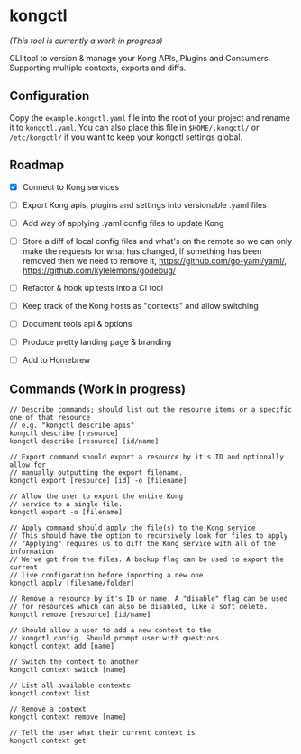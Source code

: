 # kongctl

*(This tool is currently a work in progress)*

CLI tool to version & manage your Kong APIs, Plugins and Consumers. Supporting multiple contexts, exports and diffs.

## Configuration

Copy the `example.kongctl.yaml` file into the root of your project and rename it to `kongctl.yaml`. You can also place this file in `$HOME/.kongctl/` or `/etc/kongctl/` if you want to keep your kongctl settings global.

## Roadmap
 - [x] Connect to Kong services
 - [ ] Export Kong apis, plugins and settings into versionable .yaml files
 - [ ] Add way of applying .yaml config files to update Kong
 - [ ] Store a diff of local config files and what's on the remote so we can only make the requests for what has changed, if something has been removed then we need to remove it, https://github.com/go-yaml/yaml/, https://github.com/kylelemons/godebug/
 - [ ] Refactor & hook up tests into a CI tool
 - [ ] Keep track of the Kong hosts as "contexts" and allow switching
 - [ ] Document tools api & options
 - [ ] Produce pretty landing page & branding
 - [ ] Add to Homebrew


## Commands (Work in progress)

```
// Describe commands; should list out the resource items or a specific one of that resource
// e.g. "kongctl describe apis"
kongctl describe [resource]
kongctl describe [resource] [id/name]

// Export command should export a resource by it's ID and optionally allow for
// manually outputting the export filename.
kongctl export [resource] [id] -o [filename]

// Allow the user to export the entire Kong
// service to a single file.
kongctl export -o [filename]

// Apply command should apply the file(s) to the Kong service
// This should have the option to recursively look for files to apply
// "Applying" requires us to diff the Kong service with all of the information
// We've got from the files. A backup flag can be used to export the current
// live configuration before importing a new one.
kongctl apply [filename/folder]

// Remove a resource by it's ID or name. A "disable" flag can be used
// for resources which can also be disabled, like a soft delete.
kongctl remove [resource] [id/name]

// Should allow a user to add a new context to the
// kongctl config. Should prompt user with questions.
kongctl context add [name]
    
// Switch the context to another
kongctl context switch [name]

// List all available contexts
kongctl context list

// Remove a context
kongctl context remove [name]

// Tell the user what their current context is
kongctl context get
```